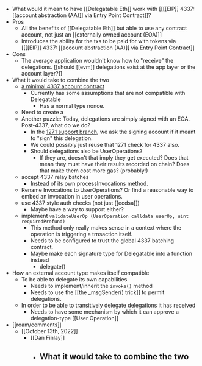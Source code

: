 - What would it mean to have [[Delegatable Eth]] work with [[[[EIP]] 4337: [[account abstraction (AA)]] via Entry Point Contract]]?
- Pros
    - All the benefits of [[Delegatable Eth]] but able to use any contract account, not just an [[externally owned account (EOA)]]
    - Introduces the ability for the txs to be paid for with tokens via [[[[EIP]] 4337: [[account abstraction (AA)]] via Entry Point Contract]]
- Cons
    - The average application wouldn't know how to "receive" the delegations. [[should [[evm]] delegations exist at the app layer or the account layer?]]
- What it would take to combine the two
    - [a minimal 4337 account contract](https://github.com/eth-infinitism/account-abstraction/blob/develop/contracts/core/BaseAccount.sol)
        - Currently has some assumptions that are not compatible with Delegatable
            - Has a normal type nonce.
    - Need to create a 
    - Another puzzle: Today, delegations are simply signed with an EOA. Post-4337, what do we do?
        - In the [1271 support branch](https://github.com/delegatable/delegatable-sol/pull/34), we ask the signing account if it meant to "sign" this delegation.
        - We could possibly just reuse that 1271 check for 4337 also.
        - Should delegations also be UserOperations?
            - If they are, doesn't that imply they get executed? Does that mean they must have their results recorded on chain? Does that make them cost more gas? (probably!)
    - accept 4337 relay batches 
        - Instead of its own processInvocations method.
    - Rename Invocations to UserOperations? Or find a reasonable way to embed an invocation in user operations.
    - use 4337 style auth checks (not just [[ecdsa]])
        - Maybe have a way to support either?
    - implement `validateUserOp
    (UserOperation calldata userOp, uint requiredPrefund)`
        - This method only really makes sense in a context where the operation is triggering a trnsaction itself.
        - Needs to be configured to trust the global 4337 batching contract.
        - Maybe make each signature type for Delegatable into a function instead
            - delegate()
- How an external account type makes itself compatible
    - To be able to delegate its own capabilities
        - Needs to implement/inherit the `invoke()` method
        - Needs to use the [[the _msgSender() trick]] to permit delegations.
    - In order to be able to transitively delegate delegations it has received
        - Needs to have some mechanism by which it can approve a delegation-type [[User Operation]]
- [[roam/comments]]
    - [[October 13th, 2022]]
        - [[Dan Finlay]]
            - What it would take to combine the two
                - 
